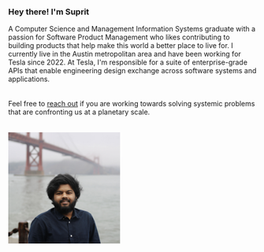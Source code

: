 <h3>Hey there! I'm Suprit</h3>
A Computer Science and Management Information Systems graduate with a passion for Software Product Management who likes contributing to building products that help make this world a better place to live for. I currently live in the Austin metropolitan area and have been working for Tesla since 2022. At Tesla, I'm responsible for a suite of enterprise-grade APIs that enable engineering design exchange across software systems and applications. 

######
Feel free to [reach out](mailto:shindesuprit3@gmail.com) if you are working towards solving systemic problems that are confronting us at a planetary scale.

######
<img src="https://github.com/suprit-shinde/profile/blob/main/assets/profile-picture.jpeg" width="325" alt="Suprit" style="float: left; margin: 0 1.5em 15px 0; min-width: 150px; max-width: 45%" />
